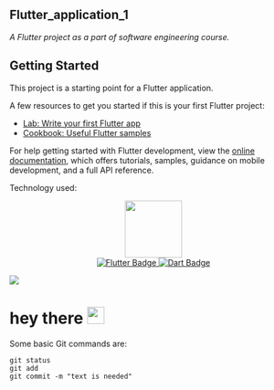 ## **Flutter_application_1**

_A Flutter project as a part of software engineering course._

## Getting Started

This project is a starting point for a Flutter application.

A few resources to get you started if this is your first Flutter project:

- [Lab: Write your first Flutter app](https://docs.flutter.dev/get-started/codelab)
- [Cookbook: Useful Flutter samples](https://docs.flutter.dev/cookbook)

For help getting started with Flutter development, view the
[online documentation](https://docs.flutter.dev/), which offers tutorials,
samples, guidance on mobile development, and a full API reference.


Technology used:

<div id="header" align="center">
  <img src="https://media.giphy.com/media/M9gbBd9nbDrOTu1Mqx/giphy.gif" width="100"/>
</div>


<div id="badges" align = "center">
  <a href="https://flutter.dev/?gclid=Cj0KCQjwidSWBhDdARIsAIoTVb1hFezjDm0JJtHWNxz4pIUygGkz3Y5muVXzJwC9MNA7lUVN-xqDlNsaAmOyEALw_wcB&gclsrc=aw.ds">
    <img src="https://img.shields.io/badge/Flutter-blue?style=for-the-badge&logo=flutter&logoColor=white" alt="Flutter Badge"/>
  </a>
  <a href="https://dart.dev/guides">
     <img src="https://img.shields.io/badge/Dart-red?style=for-the-badge&logo=dart&logoColor=white" alt="Dart Badge"/>
  </a>
</div>

![](https://komarev.com/ghpvc/?username=Sahim98)

<h1>
  hey there
  <img src="https://media.giphy.com/media/hvRJCLFzcasrR4ia7z/giphy.gif" width="30px"/>
</h1>

Some basic Git commands are:
```
git status
git add
git commit -m "text is needed"
```


